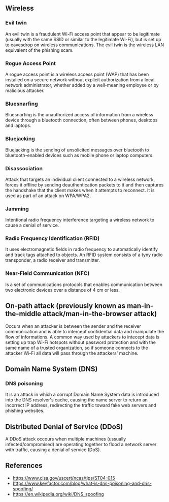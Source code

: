 ## Wireless
### Evil twin
An evil twin is a fraudulent Wi-Fi access point that appear to be legitimate (usually with the same SSID or similar to the legitimate Wi-Fi), but is set up to eavesdrop on wireless communications. The evil twin is the wireless LAN equivalent of the phishing scam.
### Rogue Access Point
A rogue access point is a wireless access point (WAP) that has been installed on a secure network without explicit authorization from a local network administrator, whether added by a well-meaning employee or by malicious attacker.
### Bluesnarfing
Bluesnarfing is the unauthorized access of information from a wireless device through a bluetooth connection, often between phones, desktops and laptops.
### Bluejacking
Bluejacking is the sending of unsolicited messages over bluetooth to bluetooth-enabled devices such as mobile phone or laptop computers.
### Disassociation
Attack that targets an individual client connected to a wireless network, forces it offline by sending deauthentication packets to it and then captures the handshake that the client makes when it attempts to reconnect. It is used as part of an attack on WPA/WPA2.
### Jamming
Intentional radio frequency interference targeting a wireless network to cause a denial of service.
### Radio Frequency Identification (RFID)
It uses electromagnetic fields in radio frequency to automatically identify and track tags attached to objects. An RFID system consists of a tyny radio transponder, a radio receiver and transmitter.
### Near-Field Communication (NFC)
Is a set of communications protocols that enables communication between two electronic devices over a distance of 4 cm or less. 

## On-path attack (previously known as man-in-the-middle attack/man-in-the-browser attack)
Occurs when an attacker is between the sender and the receiver communication and is able to intercept confidential data and manipulate the flow of informations. A common way used by attackers to intecept data is setting up trap Wi-Fi hotspots without password protection and with the same name of a trusted organization, so if someone connects to the attacker Wi-Fi all data will pass through the attackers' machine.

## Domain Name System (DNS)
### DNS poisoning
It is an attack in which a corrupt Domain Name System data is introduced into the DNS resolver's cache, causing the name server to return an incorrect IP address, redirecting the traffic toward fake web servers and phishing websites.

## Distributed Denial of Service (DDoS)
A DDoS attack occours when multiple machines (ussually infected/compromised) are operating together to flood a network server with traffic, causing a denial of service (DoS).

## References
- https://www.cisa.gov/uscert/ncas/tips/ST04-015
- https://www.keyfactor.com/blog/what-is-dns-poisoning-and-dns-spoofing/
- https://en.wikipedia.org/wiki/DNS_spoofing
